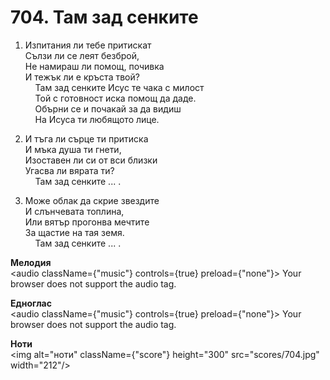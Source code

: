 # 704. Там зад сенките  

1. Изпитания ли тебе притискат  
Сълзи ли се леят безброй,  
Не намираш ли помощ, почивка  
И тежък ли е кръста твой?  
    Там зад сенките Исус те чака с милост  
    Той с готовност иска помощ да даде.  
    Обърни се и почакай за да видиш  
    На Исуса ти любящото лице.  

2. И тъга ли сърце ти притиска  
И мъка душа ти гнети,  
Изоставен ли си от вси близки  
Угасва ли вярата ти?  
    Там зад сенките ... .  

3. Може облак да скрие звездите  
И слънчевата топлина,  
Или вятър прогонва мечтите  
За щастие на тая земя.  
    Там зад сенките ... .  

__Мелодия__  
<audio className={"music"} controls={true} preload={"none"}><source src="mp3/704.mp3" type="audio/mpeg"/>
Your browser does not support the audio tag.
</audio>  

__Едноглас__  
<audio className={"music"} controls={true} preload={"none"}><source src="transp/704.mp3" type="audio/mpeg"/>
Your browser does not support the audio tag.
</audio>  

__Ноти__  
<img alt="ноти" className={"score"} height="300" src="scores/704.jpg" width="212"/>
